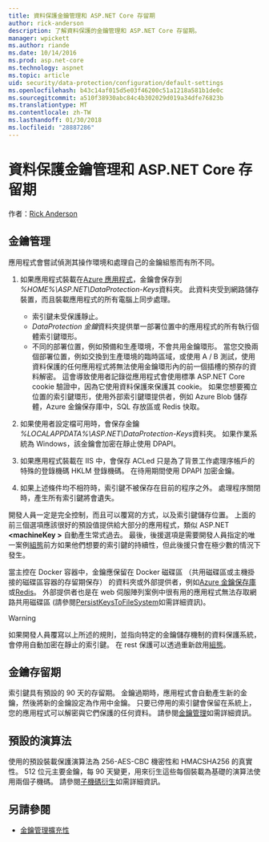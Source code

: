```yaml
---
title: 資料保護金鑰管理和 ASP.NET Core 存留期
author: rick-anderson
description: 了解資料保護的金鑰管理和 ASP.NET Core 存留期。
manager: wpickett
ms.author: riande
ms.date: 10/14/2016
ms.prod: asp.net-core
ms.technology: aspnet
ms.topic: article
uid: security/data-protection/configuration/default-settings
ms.openlocfilehash: b43c14af015d5e03f46200c51a1218a581b1de0c
ms.sourcegitcommit: a510f38930abc84c4b302029d019a34dfe76823b
ms.translationtype: MT
ms.contentlocale: zh-TW
ms.lasthandoff: 01/30/2018
ms.locfileid: "28887286"
---
```

# <a name="data-protection-key-management-and-lifetime-in-aspnet-core"></a>資料保護金鑰管理和 ASP.NET Core 存留期

作者：[Rick Anderson](https://twitter.com/RickAndMSFT)

## <a name="key-management"></a>金鑰管理

應用程式會嘗試偵測其操作環境和處理自己的金鑰組態而有所不同。

1. 如果應用程式裝載在[Azure 應用程式](https://azure.microsoft.com/services/app-service/)，金鑰會保存到 *%HOME%\ASP.NET\DataProtection-Keys*資料夾。 此資料夾受到網路儲存裝置，而且裝載應用程式的所有電腦上同步處理。
   * 索引鍵未受保護靜止。
   * *DataProtection 金鑰*資料夾提供單一部署位置中的應用程式的所有執行個體索引鍵環形。
   * 不同的部署位置，例如預備和生產環境，不會共用金鑰環形。 當您交換兩個部署位置，例如交換到生產環境的臨時區域，或使用 A / B 測試，使用資料保護的任何應用程式將無法使用金鑰環形內的前一個插槽的預存的資料解密。 這會導致使用者記錄從應用程式會使用標準 ASP.NET Core cookie 驗證中，因為它使用資料保護來保護其 cookie。 如果您想要獨立位置的索引鍵環形，使用外部索引鍵環提供者，例如 Azure Blob 儲存體，Azure 金鑰保存庫中，SQL 存放區或 Redis 快取。

1. 如果使用者設定檔可用時，會保存金鑰 *%LOCALAPPDATA%\ASP.NET\DataProtection-Keys*資料夾。 如果作業系統為 Windows，該金鑰會加密在靜止使用 DPAPI。

1. 如果應用程式裝載在 IIS 中，會保存 ACLed 只是為了背景工作處理序帳戶的特殊的登錄機碼 HKLM 登錄機碼。 在待用期間使用 DPAPI 加密金鑰。

1. 如果上述條件均不相符時，索引鍵不被保存在目前的程序之外。 處理程序關閉時，產生所有索引鍵將會遺失。

開發人員一定是完全控制，而且可以覆寫的方式，以及索引鍵儲存位置。 上面的前三個選項應該很好的預設值提供給大部分的應用程式，類似 ASP.NET  **\<machineKey >** 自動產生常式過去。 最後，後援選項是需要開發人員指定的唯一案例[組態](xref:security/data-protection/configuration/overview)前方如果他們想要的索引鍵的持續性，但此後援只會在極少數的情況下發生。

當主控在 Docker 容器中，金鑰應保留在 Docker 磁碟區 （共用磁碟區或主機掛接的磁碟區容器的存留期保存） 的資料夾或外部提供者，例如[Azure 金鑰保存庫](https://azure.microsoft.com/services/key-vault/)或[Redis](https://redis.io/)。 外部提供者也是在 web 伺服陣列案例中很有用的應用程式無法存取網路共用磁碟區 (請參閱[PersistKeysToFileSystem](xref:security/data-protection/configuration/overview#persistkeystofilesystem)如需詳細資訊)。

> [!WARNING]
> 如果開發人員覆寫以上所述的規則，並指向特定的金鑰儲存機制的資料保護系統，會停用自動加密在靜止的索引鍵。 在 rest 保護可以透過重新啟用[組態](xref:security/data-protection/configuration/overview)。

## <a name="key-lifetime"></a>金鑰存留期

索引鍵具有預設的 90 天的存留期。 金鑰過期時，應用程式會自動產生新的金鑰，然後將新的金鑰設定為作用中金鑰。 只要已停用的索引鍵會保留在系統上，您的應用程式可以解密與它們保護的任何資料。 請參閱[金鑰管理](xref:security/data-protection/implementation/key-management#key-expiration-and-rolling)如需詳細資訊。

## <a name="default-algorithms"></a>預設的演算法

使用的預設裝載保護演算法為 256-AES-CBC 機密性和 HMACSHA256 的真實性。 512 位元主要金鑰，每 90 天變更，用來衍生這些每個裝載為基礎的演算法使用兩個子機碼。 請參閱[子機碼衍生](xref:security/data-protection/implementation/subkeyderivation#additional-authenticated-data-and-subkey-derivation)如需詳細資訊。

## <a name="see-also"></a>另請參閱

* [金鑰管理擴充性](xref:security/data-protection/extensibility/key-management)
